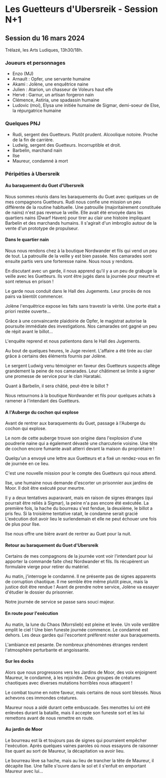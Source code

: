 # Les Guetteurs d'Ubersreik - Session N+1

## Session du 16 mars 2024

Trélazé, les Arts Ludiques, 13h30/18h.

### Joueurs et personnages

- Enzo (MJ)
- Arnault : Opfer, une servante humaine
- Akami : Jolène, une enquêtrice naine
- Julien : Atarion, un chasseur de Voleurs haut elfe
- Hervé : Garnur, un artisan forgeron nain
- Clémence, Astiria, une spadassin humaine
- Ludovic (moi), Elysa une initiée humaine de Sigmar, demi-soeur de Else, la répurgatrice humaine

### Quelques PNJ

- Rudi, sergent des Guetteurs. Plutôt prudent. Alcoolique notoire. Proche de la fin de carrière.
- Ludwig, sergent des Guetteurs. Incorruptible et droit.
- Barbelin, marchand nain
- Ilse
- Maureur, condamné à mort

### Péripéties à Ubersreik

#### Au baraquement du Guet d'Ubersreik

Nous sommes réunis dans les baraquements du Guet avec quelques un de mes compagnons Guetteurs.
Rudi nous confie une mission un peu différente de la routine habituelle.
Une patrouille (majoritairement constituée de nains) n'est pas revenue la veille.
Elle avait été envoyée dans les quartiers nains (Dwarf Haven) pour tirer au clair une histoire impliquant Barbelin et des marchands humains.
Il s'agirait d'un imbroglio autour de la vente d'un prototype de propulseur.

#### Dans le quartier nain

Nous nous rendons chez à la boutique Nordwander et fils qui vend un peu de tout.
La patrouille de la veille y est bien passée.
Nos camarades sont ensuite partis vers une forteresse naine.
Nous nous y rendons.

En discutant avec un garde, il nous apprend qu'il y a un peu de grabuge la veille avec les Guetteurs.
Ils vont être jugés dans la journée pour meurtre et sont retenus en prison !

Le garde nous conduit dans le Hall des Jugements. Leur procès de nos pairs va bientôt commencer.

Jolène l'enquêtrice expose les faits sans travestir la vérité.
Une porte était a priori restée ouverte...

Grâce à une convaincante plaidoirie de Opfer, le magistrat autorise la poursuite immédiate des investigations.
Nos camarades ont gagné un peu de répit avant le billot...

L'enquête reprend et nous patientons dans le Hall des Jugements.

Au bout de quelques heures, le Juge revient.
L'affaire a été tirée au clair grâce à certains des éléments fournis par Jolène.

Le sergent Ludwig venu témoigner en faveur des Guetteurs suspects allège grandement la peine de nos camarades.
Leur châtiment  se limite à signer une promesse de service pour le clan Harataki.

Quant à Barbelin, il sera châtié, peut-être le billot ?

Nous retournons à la boutique Nordwander et fils pour quelques achats à ramener à l'intendant des Guetteurs.

#### A l'Auberge du cochon qui explose

Avant de rentrer aux baraquements du Guet, passage à l'Auberge du cochon qui explose.

Le nom de cette auberge trouve son origine dans l'explosion d'une poudrerie naine qui a également dévasté une charcuterie voisine.
Une tête de cochon encore fumante avait atterri devant la maison du propriétaire !

Quelqu'un a envoyé une lettre aux Guetteurs et a fixé un rendez-vous en fin de journée en ce lieu.

C'est une nouvelle mission pour le compte des Guetteurs qui nous attend.

Ilse, une humaine nous demande d'escorter un prisonnier aux jardins de Moor.
Il doit être exécuté pour meurtre.

Il y a deux tentatives auparavant, mais en raison de signes étranges (qui pourrait être reliés à Sigmar), la peine n'a pas encore été exécutée.
La première fois, la hache du bourreau s'est fendue, la deuxième, le billot a pris feu.
Si la troisième tentative ratait, le condamne serait gracié
L'exécution doit avoir lieu le surlendemain et elle ne peut échouer une fois de plus pour Ilse.

Ilse nous offre une bière avant de rentrer au Guet pour la nuit.

#### Retour au baraquement du Guet d'Ubersreik

Certains de mes compagnons de la journée vont voir l'intendant pour lui apporter la commande faite chez Nordwander et fils.
Ils récupèrent un formulaire vierge pour retirer du matériel.

Au matin, j'interroge le condamné.
Il ne présente pas de signes apparents de corruption chaotique.
Il me semble être même plutôt pieux, mais la justice doit être rendue !
Avant de prendre notre service, Jolène va essayer d'étudier le dossier du prisonnier.

Notre journée de service se passe sans souci majeur.

#### En route pour l'exécution

Au matin, la lune du Chaos (Morrslieb) est pleine et levée. Un voile verdâtre emplit le ciel ! Une bien funeste journée commence.
Le condamné est dehors. Les deux gardes qui l'escortent préfèrent rester aux baraquements.

L'ambiance est pesante. De nombreux phénomènes étranges rendent l'atmosphère perturbante et angoissante.

#### Sur les docks

Alors que nous progressons vers les Jardins de Moor, des voix enjoignent Maureur, le condamné, à les rejoindre. Deux groupes de créatures chaotiques avec diverses mutations horribles nous attaquent !

Le combat tourne en notre faveur, mais certains de nous sont blessés. Nous achevons ces immondes créatures.

Maureur nous a aidé durant cette embuscade.
Ses menottes lui ont été enlevées durant la bataille, mais il accepte son funeste sort et les lui remettons avant de nous remettre en route.

#### Au jardin de Moor

Le bourreau est là et toujours pas de signes qui pourraient empêcher l'exécution.
Après quelques vaines paroles où nous essayons de raisonner Ilse quant au sort de Maureur, la décapitation va avoir lieu.

Le bourreau lève sa hache, mais au lieu de trancher la tête de Maureur, il décapite Ilse. Une faille s'ouvre dans le sol et il s'enfuit en emportant Maureur avec lui...
